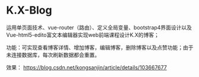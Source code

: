 # K.X-Blog
运用单页面技术、vue-router（路由）、定义全局变量、bootstrap4界面设计以及Vue-html5-edito富文本编辑器实现web前端课程设计K.X的博客；

功能：可实现查看博客详情、增加博客，编辑博客，删除博客以及点赞功能；由于未连接数据库，每次刷新数据都会重置。

效果：
https://blog.csdn.net/kongsanjin/article/details/103667677
